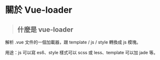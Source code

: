 # 關於 Vue-loader

> ## 什麼是 vue-loader
解析 .vue 文件的一個加載器，跟 template / js / style 轉換成 js 模塊。

用途：js 可以寫 es6、style 樣式可以 scss 或 less、template 可以加 jade 等。
